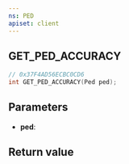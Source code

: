 ```yaml
---
ns: PED
apiset: client
---
```

## GET_PED_ACCURACY

```c
// 0x37F4AD56ECBC0CD6
int GET_PED_ACCURACY(Ped ped);
```


## Parameters
* **ped**:

## Return value